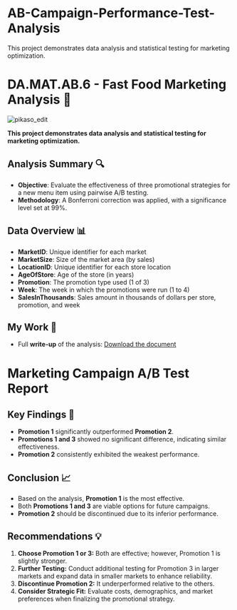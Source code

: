 # AB-Campaign-Performance-Test-Analysis
This project demonstrates data analysis and statistical testing for marketing optimization.
# DA.MAT.AB.6 - Fast Food Marketing Analysis 🍔
![pikaso_edit](https://github.com/user-attachments/assets/0e6ebbb9-522a-43a0-b046-d304f2fbbeb0)

**This project demonstrates data analysis and statistical testing for marketing optimization.** 

## Analysis Summary 🔍

- **Objective**: Evaluate the effectiveness of three promotional strategies for a new menu item using pairwise A/B testing.
- **Methodology**: A Bonferroni correction was applied, with a significance level set at 99%.

## Data Overview 📊

- **MarketID**: Unique identifier for each market
- **MarketSize**: Size of the market area (by sales)
- **LocationID**: Unique identifier for each store location
- **AgeOfStore**: Age of the store (in years)
- **Promotion**: The promotion type used (1 of 3)
- **Week**: The week in which the promotions were run (1 to 4)
- **SalesInThousands**: Sales amount in thousands of dollars per store, promotion, and week

## My Work 📂

- Full **write-up** of the analysis: [Download the document](https://github.com/TuringCollegeSubmissions/nschoe-MAT2.4.6/blob/main/M3%20S4_Project%20Neeltje__A-B%20Testing_2.docx)

# Marketing Campaign A/B Test Report

## Key Findings 🔑
- **Promotion 1** significantly outperformed **Promotion 2**.
- **Promotions 1 and 3** showed no significant difference, indicating similar effectiveness.
- **Promotion 2** consistently exhibited the weakest performance.

## Conclusion 📈
- Based on the analysis, **Promotion 1** is the most effective.
- Both **Promotions 1 and 3** are viable options for future campaigns.
- **Promotion 2** should be discontinued due to its inferior performance.

## Recommendations 💡
1. **Choose Promotion 1 or 3:** Both are effective; however, Promotion 1 is slightly stronger.
2. **Further Testing:** Conduct additional testing for Promotion 3 in larger markets and expand data in smaller markets to enhance reliability.
3. **Discontinue Promotion 2:** It underperformed relative to the others.
4. **Consider Strategic Fit:** Evaluate costs, demographics, and market preferences when finalizing the promotional strategy.

